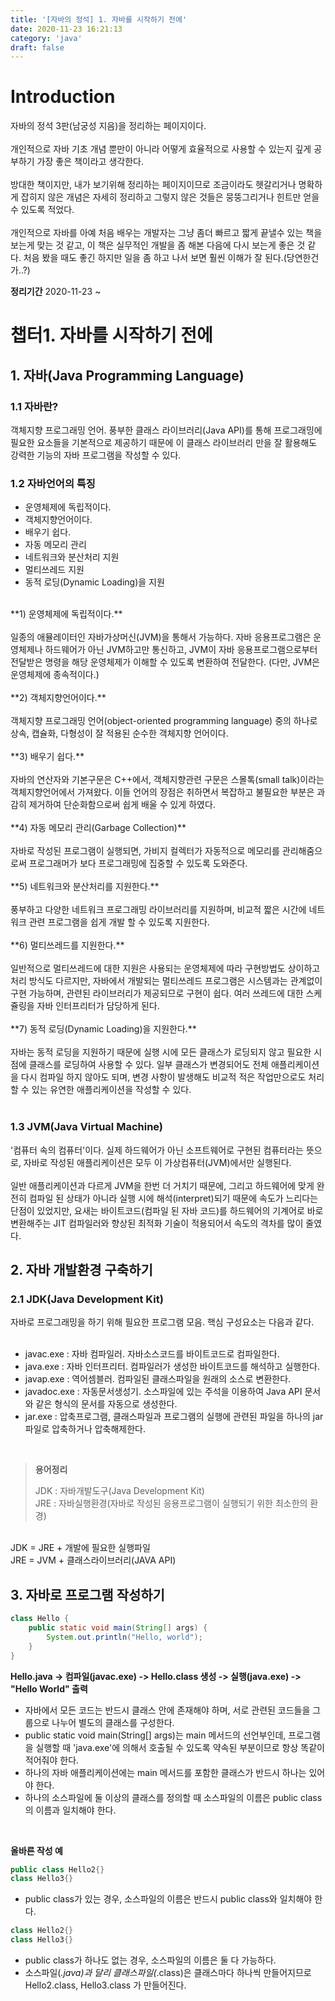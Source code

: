 ```yaml
---
title: '[자바의 정석] 1. 자바를 시작하기 전에'
date: 2020-11-23 16:21:13
category: 'java'
draft: false
---
```


# Introduction

자바의 정석 3판(남궁성 지음)을 정리하는 페이지이다.
<br><br>
개인적으로 자바 기초 개념 뿐만이 아니라 어떻게 효율적으로 사용할 수 있는지
깊게 공부하기 가장 좋은 책이라고 생각한다.
<br><br>
방대한 책이지만, 내가 보기위해 정리하는 페이지이므로
조금이라도 헷갈리거나 명확하게 잡히지 않은 개념은 자세히 정리하고
그렇지 않은 것들은 뭉뚱그리거나 힌트만 얻을 수 있도록 적었다.
<br><br>
개인적으로 자바를 아예 처음 배우는 개발자는 그냥 좀더 빠르고 짧게 끝낼수 있는 책을 보는게
맞는 것 같고, 이 책은 실무적인 개발을 좀 해본 다음에 다시 보는게 좋은 것 같다.
처음 봤을 때도 좋긴 하지만 일을 좀 하고 나서 보면 훨씬 이해가 잘 된다.(당연한건가..?)

**정리기간**
2020-11-23 ~

# 챕터1. 자바를 시작하기 전에

## 1. 자바(Java Programming Language)

### 1.1 자바란?
객체지향 프로그래밍 언어. 풍부한 클래스 라이브러리(Java API)를 통해 프로그래밍에 필요한 요소들을 기본적으로 제공하기 때문에 이 클래스 라이브러리 만을 잘 활용해도 강력한 기능의 자바 프로그램을 작성할 수 있다.
### 1.2 자바언어의 특징
* 운영체제에 독립적이다.  
* 객체지향언어이다.
* 배우기 쉽다.
* 자동 메모리 관리
* 네트워크와 분산처리 지원
* 멀티쓰레드 지원
* 동적 로딩(Dynamic Loading)을 지원 

<br>
**1) 운영체제에 독립적이다.**
<br><br>
일종의 애뮬레이터인 자바가상머신(JVM)을 통해서 가능하다. 자바 응용프로그램은 운영체제나 하드웨어가 아닌 JVM하고만 통신하고, JVM이 자바 응용프로그램으로부터 전달받은 명령을 해당 운영체제가 이해할 수 있도록 변환하여 전달한다. (다만, JVM은 운영체제에 종속적이다.)
<br><br>
**2) 객체지향언어이다.**
<br><br>
객체지향 프로그래밍 언어(object-oriented programming language) 중의 하나로 상속, 캡슐화, 다형성이 잘 적용된 순수한 객체지향 언어이다.
<br><br>
**3) 배우기 쉽다.**
<br><br>
자바의 연산자와 기본구문은 C++에서, 객체지향관련 구문은 스몰톡(small talk)이라는 객체지향언어에서 가져왔다. 이들 언어의 장점은 취하면서 복잡하고 불필요한 부분은 과감히 제거하여 단순화함으로써 쉽게 배울 수 있게 하였다.
<br><br>
**4) 자동 메모리 관리(Garbage Collection)**
<br><br>
자바로 작성된 프로그램이 실행되면, 가비지 컬렉터가 자동적으로 메모리를 관리해줌으로써 프로그래머가 보다 프로그래밍에 집중할 수 있도록 도와준다.
<br><br>
**5) 네트워크와 분산처리를 지원한다.**
<br><br>
풍부하고 다양한 네트워크 프로그래밍 라이브러리를 지원하며, 비교적 짧은 시간에 네트워크 관련 프로그램을 쉽게 개발 할 수 있도록 지원한다.
<br><br>
**6) 멀티쓰레드를 지원한다.**
<br><br>
일반적으로 멀티쓰레드에 대한 지원은 사용되는 운영체제에 따라 구현방법도 상이하고 처리 방식도 다르지만, 자바에서 개발되는 멀티쓰레드 프로그램은 시스템과는 관계없이 구현 가능하며, 관련된 라이브러리가 제공되므로 구현이 쉽다. 여러 쓰레드에 대한 스케쥴링을 자바 인터프리터가 담당하게 된다.
<br><br>
**7) 동적 로딩(Dynamic Loading)을 지원한다.**
<br><br>
자바는 동적 로딩을 지원하기 때문에 실행 시에 모든 클래스가 로딩되지 않고 필요한 시점에 클래스를 로딩하여 사용할 수 있다. 일부 클래스가 변경되어도 전체 애플리케이션을 다시 컴파일 하지 않아도 되며, 변경 사항이 발생해도 비교적 적은 작업만으로도 처리할 수 있는 유연한 애플리케이션을 작성할 수 있다.
<br><br>

### 1.3 JVM(Java Virtual Machine)
'컴퓨터 속의 컴퓨터'이다. 실제 하드웨어가 아닌 소프트웨어로 구현된 컴퓨터라는 뜻으로, 자바로 작성된 애플리케이션은 모두 이 가상컴퓨터(JVM)에서만 실행된다.
<br><br>
일반 애플리케이션과 다르게 JVM을 한번 더 거치기 때문에, 그리고 하드웨어에 맞게 완전히 컴파일 된 상태가 아니라 실행 시에 해석(interpret)되기 때문에 속도가 느리다는 단점이 있었지만, 요새는 바이트코드(컴파일 된 자바 코드)를 하드웨어의 기계어로 바로 변환해주는 JIT 컴파일러와 향상된 최적화 기술이 적용되어서 속도의 격차를 많이 줄였다.
## 2. 자바 개발환경 구축하기
### 2.1 JDK(Java Development Kit)

자바로 프로그래밍을 하기 위해 필요한 프로그램 모음. 핵심 구성요소는 다음과 같다.
<br><br>

* javac.exe : 자바 컴파일러. 자바소스코드를 바이트코드로 컴파일한다.<br>
* java.exe : 자바 인터프리터. 컴파일러가 생성한 바이트코드를 해석하고 실행한다.<br>
* javap.exe : 역어셈블러. 컴파일된 클래스파일을 원래의 소스로 변환한다.<br>
* javadoc.exe : 자동문서생성기. 소스파일에 있는 주석을 이용하여 Java API 문서와 같은 형식의 문서를 자동으로 생성한다.<br>
* jar.exe : 압축프로그램, 클래스파일과 프로그램의 실행에 관련된 파일을 하나의 jar파일로 압축하거나 압축해제한다.<br>

<br>

>**용어정리**
>
>JDK : 자바개발도구(Java Development Kit)<br>
>JRE : 자바실행환경(자바로 작성된 응용프로그램이 실행되기 위한 최소한의 환경)<br>

<br>
JDK = JRE + 개발에 필요한 실행파일<br>
JRE = JVM + 클래스라이브러리(JAVA API)  

## 3. 자바로 프로그램 작성하기

```java
class Hello {
    public static void main(String[] args) {
        System.out.println("Hello, world");
    }
}
```

**Hello.java -> 컴파일(javac.exe) -> Hello.class 생성 -> 실행(java.exe) -> "Hello World" 출력**

* 자바에서 모든 코드는 반드시 클래스 안에 존재해야 하며, 서로 관련된 코드들을 그룹으로 나누어 별도의 클래스를 구성한다.
* public static void main(String[] args)는 main 메서드의 선언부인데, 프로그램을 실행할 때 'java.exe'에 의해서 호출될 수 있도록 약속된 부분이므로 항상 똑같이 적어줘야 한다. 
* 하나의 자바 애플리케이션에는 main 메서드를 포함한 클래스가 반드시 하나는 있어야 한다.
* 하나의 소스파일에 둘 이상의 클래스를 정의할 때 소스파일의 이름은 public class의 이름과 일치해야 한다.

<br>

**올바른 작성 예**
```java
public class Hello2{}
class Hello3{}
```
* public class가 있는 경우, 소스파일의 이름은 반드시 public class와 일치해야 한다. 

```java
class Hello2{}  
class Hello3{}
```

* public class가 하나도 없는 경우, 소스파일의 이름은 둘 다 가능하다. <br>
* 소스파일(*.java)과 달리 클래스파일(*.class)은 클래스마다 하나씩 만들어지므로 Hello2.class, Hello3.class 가 만들어진다.

<br>
<br>
<br>